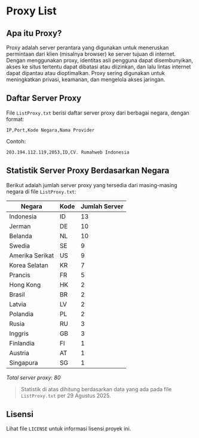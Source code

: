 # Proxy List

## Apa itu Proxy?
Proxy adalah server perantara yang digunakan untuk meneruskan permintaan dari klien (misalnya browser) ke server tujuan di internet. Dengan menggunakan proxy, identitas asli pengguna dapat disembunyikan, akses ke situs tertentu dapat dibatasi atau diizinkan, dan lalu lintas internet dapat dipantau atau dioptimalkan. Proxy sering digunakan untuk meningkatkan privasi, keamanan, dan mengelola akses jaringan.

## Daftar Server Proxy
File `ListProxy.txt` berisi daftar server proxy dari berbagai negara, dengan format:
```
IP,Port,Kode Negara,Nama Provider
```
Contoh:
```
203.194.112.119,2053,ID,CV. Rumahweb Indonesia
```

## Statistik Server Proxy Berdasarkan Negara
Berikut adalah jumlah server proxy yang tersedia dari masing-masing negara di file `ListProxy.txt`:

| Negara | Kode | Jumlah Server |
|--------|------|---------------|
| Indonesia | ID | 13 |
| Jerman | DE | 10 |
| Belanda | NL | 10 |
| Swedia | SE | 9 |
| Amerika Serikat | US | 9 |
| Korea Selatan | KR | 7 |
| Prancis | FR | 5 |
| Hong Kong | HK | 2 |
| Brasil | BR | 2 |
| Latvia | LV | 2 |
| Polandia | PL | 2 |
| Rusia | RU | 3 |
| Inggris | GB | 3 |
| Finlandia | FI | 1 |
| Austria | AT | 1 |
| Singapura | SG | 1 |

_Total server proxy: 80_

> Statistik di atas dihitung berdasarkan data yang ada pada file `ListProxy.txt` per 29 Agustus 2025.

## Lisensi
Lihat file `LICENSE` untuk informasi lisensi proyek ini.

